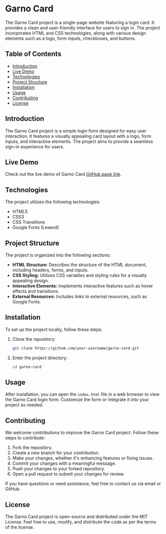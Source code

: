 # Garno Card

The Garno Card project is a single-page website featuring a login card. It provides a clean and user-friendly interface for users to sign in. The project incorporates HTML and CSS technologies, along with various design elements such as a logo, form inputs, checkboxes, and buttons.

## Table of Contents
- [Introduction](#introduction)
- [Live Demo](#live-demo)
- [Technologies](#technologies)
- [Project Structure](#project-structure)
- [Installation](#installation)
- [Usage](#usage)
- [Contributing](#contributing)
- [License](#license)

## Introduction

The Garno Card project is a simple login form designed for easy user interaction. It features a visually appealing card layout with a logo, form inputs, and interactive elements. The project aims to provide a seamless sign-in experience for users.

## Live Demo

Check out the live demo of Garno Card [GitHub page link](https://elenapodv.github.io/garno-card/).

## Technologies

The project utilizes the following technologies:
- HTML5
- CSS3
- CSS Transitions
- Google Fonts (Lexend)

## Project Structure

The project is organized into the following sections:
- **HTML Structure:** Describes the structure of the HTML document, including headers, forms, and inputs.
- **CSS Styling:** Utilizes CSS variables and styling rules for a visually appealing design.
- **Interactive Elements:** Implements interactive features such as hover effects and transitions.
- **External Resources:** Includes links to external resources, such as Google Fonts.

## Installation

To set up the project locally, follow these steps:

1. Clone the repository:
    ```bash
    git clone https://github.com/your-username/garno-card.git
    ```

2. Enter the project directory:
    ```bash
    cd garno-card
    ```

## Usage

After installation, you can open the `index.html` file in a web browser to view the Garno Card login form. Customize the form or integrate it into your project as needed.

## Contributing

We welcome contributions to improve the Garno Card project. Follow these steps to contribute:

1. Fork the repository.
2. Create a new branch for your contribution.
3. Make your changes, whether it's enhancing features or fixing issues.
4. Commit your changes with a meaningful message.
5. Push your changes to your forked repository.
6. Open a pull request to submit your changes for review.

If you have questions or need assistance, feel free to contact us via email or GitHub.

## License

The Garno Card project is open-source and distributed under the MIT License. Feel free to use, modify, and distribute the code as per the terms of the license.
